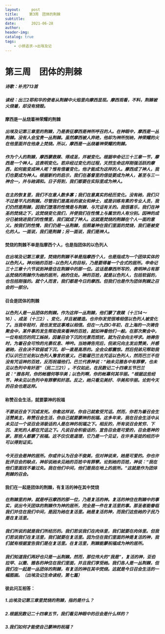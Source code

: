 ```yaml
---
layout:     post
title:     第3周　团体的荆棘
subtitle:   
date:       2021-06-28
author:     
header-img: 
catalog: true
tags:
    - 小排追求->出埃及记
---
```


# 第三周　团体的荆棘

##### 诗歌：补充713首

##### 读经：出三2耶和华的使者从荆棘中火焰里向摩西显现。摩西观看，不料，荆棘被火烧着，却没有烧毁。

#### **摩西是一丛烧着神荣耀的荆棘**

##### 出埃及记第三章里的荆棘，乃是表征摩西是神所呼召的人。在神眼中，摩西是一丛荆棘。没有人会宝贵一丛荆棘。虽然摩西被人弃绝，他却为神所悦纳，神荣耀的火在他里面并在他身上焚烧。所以，摩西是一丛烧着神荣耀的荆棘。

##### 作为个人的荆棘，摩西蒙救赎、得成圣，并被变化。根据申命记三十三章一节，摩西是一个神人。这表明变化。若非经过变化的过程，天然生命这样刚强活跃的摩西，如何能变成神人呢？惟有借着变化，他才能成为这样的人。摩西成了神人，我们也要成为神人。根据新约的启示，我们在基督里的信徒要成为神人，甚至与三一神合一，并与祂调和。日子将到，我们都要在实际里成为神人。

##### 在主的恢复里，我们不在意人数多寡；我们在意真实的经历变化。没有祂，我们只不过是平凡的荆棘。尽管我们是高尚的淑女和绅士，或是训练有素的专业人员，我们仍然是荆棘，因我们堕落的性情是与荆棘、与咒诅有关的。我很喜乐，我们在神圣的焚烧之下，这焚烧变化我们，并使我们在性情上与属世的人有分别。因神的成分已被烧进我们的性情里，我们就成了神人。这就是焚烧的荆棘在个人一面的意义。按我们的性情，我们仍是一丛荆棘，但照着神在我们里面的焚烧，我们是被变化的人。一面说，我们是荆棘；另一面说，我们是神人。

#### **焚烧的荆棘不单是指摩西个人，也是指团体的以色列人**

##### 在出埃及记第三章里，焚烧的荆棘不单是指摩西个人，也是指成为一个团体实体的以色列人。神对祂的百姓─以色列人的目标，乃是要得着一个合式的居所。申命记三十三章十六节说到神是住在荆棘中的那一位。这话是摩西所写的，表明神占有那丛焚烧的荆棘作为祂的居所，祂的住处。神的百姓，就是以色列人，包括软弱的，也包括刚强的。就个人而言，我们都是今日的摩西。但我们也是作为团体荆棘之召会的一部分。

#### **召会是团体的荆棘**

##### 以色列人是一丛团体的荆棘。作为这样一丛荆棘，他们蒙了救赎（十三14～16）、成圣（十三2）、变化，并且被建造。也许你发觉很难相信以色列人被变化了。当我年轻时，我也发觉这事难以相信。但在一九四○年初，在上海的一次祷告聚会中，某件事的发生帮助我来看神的百姓，就如神看他们一般。在那次聚会中，一位有经历的同工姊妹，因着召会下沉的光景而烦扰，就为召会向主呼求。她祷告时，为着召会可怜的光景叹息、呻吟。当她祷告完后，倪弟兄向主发出赞美，并感谢祂，召会决不软弱或下沉，却一直是高昂的。全会众都震惊。然后倪弟兄帮助我们认识巴兰论到以色列人豫言的意义。巴勒雇巴兰去咒诅以色列人，然而巴兰不但没有咒诅神的百姓，反而祝福他们。巴兰代表神说：“祂未见雅各中有罪孽，也未见以色列中有奸恶”（民二三21）。不仅如此，在民数记二十四章五节巴兰说：“雅各阿，你的帐棚何等华美；以色列啊，你的帐幕何其华丽。”根据这些经节，神未见以色列中有罪孽和奸恶。反之，祂只看见美好、华美和华丽。论到今天的召会也是这样。

#### **称赞召会生活，就要蒙神的祝福**

##### 不要说召会下沉或发死。你愈这样说，你自己就愈受咒诅。然而，你若为着召会生活赞美主，称赞召会生活，你自己就要蒙神的祝福。这多年来，我在召会生活中从未见过一个说召会消极话的人是在神的祝福之下。相反的，所有说召会贫穷、下沉、发死的人都在咒诅之下。凡说召会积极话的，宣告召会是可爱的，召会是神的家，那些人都蒙了祝福。这不仅仅是道理，它乃是一个见证，在许多圣徒的经历中可以得到证实。

##### 今天召会是神的居所。你或许认为召会不俊美，但对神说来，她是可爱的。你也许批评召会的缺点，神却说祂未见祂的百姓中有罪孽。论到祂的百姓，神说：“我在他们里面找不着过失。我在他们中间，他们是我在地上的居所。”这就是作为团体荆棘的召会。

#### **我们在一起是团体的荆棘，有复活的神在其中焚烧**

##### 在荆棘里的神，就是呼召摩西的那一位，乃是复活的神。复活的神住在荆棘中的事实，说出今天团体的荆棘作为神的居所，完全是一件在复活里的事。那圣者能眷临我们并住在我们中间，是因为祂在复活里。祂是复活的神，而我们这些祂的子民乃是在复活里。

##### 我们所说的就是我们所经历的。我们若说我们在肉体里，我们就要在肉体里。但我们若说我们在复活里，我们就要在复活里。因为住在我们里面的神是复活的神，我们就有根据宣告我们是在复活里。在复活里，荆棘能蒙祝福成为神的居所。

##### 我们知道我们再好也只是一丛荆棘。然而，那位伟大的“我是”，复活的神，亚伯拉罕、以撒、雅各的神住在我们里面，并且我们享受祂。我们各人是一丛荆棘，但我们在一起是一丛团体的荆棘，有复活的神在其中焚烧。这就是今日召会生活的一幅图画。（*出埃及记生命读经*，第七篇）

#### **彼此问互相答：**

##### 1.出埃及记第三章里焚烧的荆棘，指的是什么？

##### 2.根据民数记二十四章五节，我们看见神眼中的召会是什么样的？

##### 3.我们如何才能使自己蒙神的祝福？